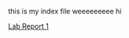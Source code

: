this is my index file weeeeeeeee
hi

<!-- [Lab Report 1](lab-report-1-week-2.html) -->

[Lab Report 1](https://canitry.github.io/cse15l-lab-reports/lab-report-1-week-2.html)